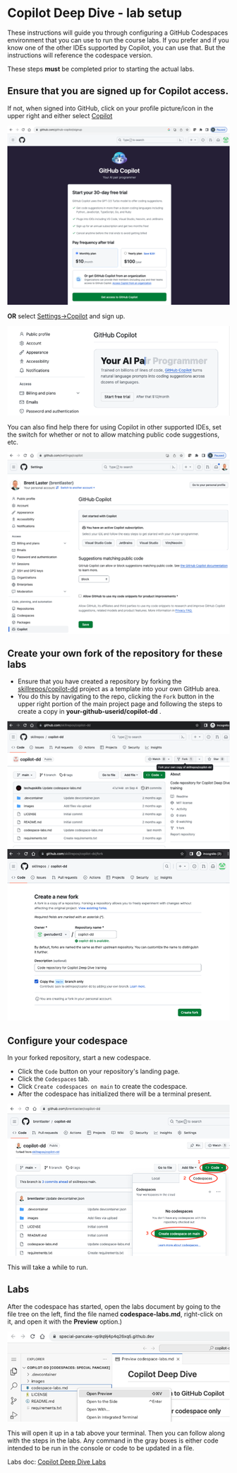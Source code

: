 # Copilot Deep Dive - lab setup

These instructions will guide you through configuring a GitHub Codespaces environment that you can use to run the course labs. 
If you prefer and if you know one of the other IDEs supported by Copilot, you can use that. But the instructions will reference the codespace version.

These steps **must** be completed prior to starting the actual labs.

## Ensure that you are signed up for Copilot access. 

If not, when signed into GitHub, click on your profile picture/icon in the upper right and either select [Copilot](https://github.com/github-copilot/signup) 

![Signing up for Copilot](./images/cdd70.png?raw=true "Signing up for Copilot")

**OR** select [Settings->Copilot](https://github.com/settings/copilot) and sign up.

![Signing up for Copilot](./images/cdd32.png?raw=true "Signing up for Copilot")

You can also find help there for using Copilot in other supported IDEs, set the switch for whether or not to allow matching public code suggestions, etc.

![Using Copilot options](./images/cdd31.png?raw=true "Using Copilot options")

## Create your own fork of the repository for these labs

- Ensure that you have created a repository by forking the [skillrepos/copilot-dd](https://github.com/skillrepos/copilot-dd) project as a template into your own GitHub area.
- You do this by navigating to the repo, clicking the `Fork` button in the upper right portion of the main project page and following the steps to create a copy in **your-github-userid/copilot-dd** .

![Forking repository](./images/cdd28.png?raw=true "Forking the repository")
![Forking repository](./images/cdd29.png?raw=true "Forking the repository")

## Configure your codespace

In your forked repository, start a new codespace.

- Click the `Code` button on your repository's landing page.
- Click the `Codespaces` tab.
- Click `Create codespaces on main` to create the codespace.
- After the codespace has initialized there will be a terminal present.

![Starting codespace](./images/cdd30.png?raw=true "Starting your codespace")

This will take a while to run.

## Labs

After the codespace has started, open the labs document by going to the file tree on the left, find the file named **codespace-labs.md**, right-click on it, and open it with the **Preview** option.)

![Labs doc preview in codespace](./images/cdd33.png?raw=true "Labs doc preview in codespace")

This will open it up in a tab above your terminal. Then you can follow along with the steps in the labs. 
Any command in the gray boxes is either code intended to be run in the console or code to be updated in a file.

Labs doc: [Copilot Deep Dive Labs](codespace-labs.md)


